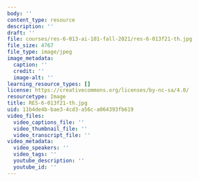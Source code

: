 ```yaml
---
body: ''
content_type: resource
description: ''
draft: ''
file: courses/res-6-013-ai-101-fall-2021/res-6-013f21-th.jpg
file_size: 4767
file_type: image/jpeg
image_metadata:
  caption: ''
  credit: ''
  image-alt: ''
learning_resource_types: []
license: https://creativecommons.org/licenses/by-nc-sa/4.0/
resourcetype: Image
title: RES-6-013f21-th.jpg
uid: 11b4de4b-bae3-4cd3-a56c-a064393fb619
video_files:
  video_captions_file: ''
  video_thumbnail_file: ''
  video_transcript_file: ''
video_metadata:
  video_speakers: ''
  video_tags: ''
  youtube_description: ''
  youtube_id: ''
---
```

